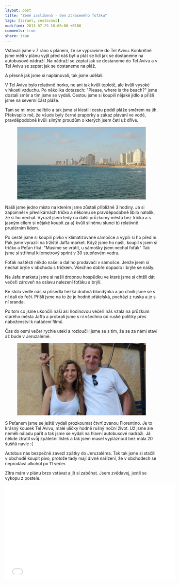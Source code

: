 ```yaml
---
layout: post
title: "Země zaslíbená - den ztraceného foťáku"
tags: [izrael, cestování]
modified: 2013-07-29 10:00:00 +0100 
comments: true 
share: true 
---
```

Vstávali jsme v 7 ráno s plánem, že se vypravíme do Tel Avivu. Konkrétně jsme měli v plánu vyjít před náš byt a ptát se lidí jak se dostaneme na autobusové nádraží. Na nádraží se zeptat jak se dostaneme do Tel Avivu a v Tel Avivu se zeptat jak se dostaneme na pláž.

A přesně jak jsme si naplánovali, tak jsme udělali.

V Tel Avivu bylo relativně horko, ne ani tak kvůli teplotě, ale kvůli vysoké vlhkosti vzduchu. Po několika dotazech: "Please, where is the beach?" jsme dostali směr a tím jsme se vydali. Cestou jsme si koupili nějaké jídlo a přišli jsme na severní část pláže.

Tam se mi moc nelíbilo a tak jsme si klestili cestu podél pláže směrem na jih. Překvapilo mě, že všude byly černé praporky a zákaz plavání ve vodě, pravděpodobně kvůli silným proudům o kterých jsem četl už dříve.

<figure>
<img src="/images/posts/IMG_1232.JPG"/>
</figure>


Našli jsme jedno místo na kterém jsme zůstali přibližně 3 hodiny. Já si zapomněl v převlíkárnách tričko a někomu se pravděpodobně líbilo natolik, že si ho nechal. Vyrazil jsem tedy na další průzkumy města bez trička a s jasným cílem si nějaké koupit za a) kvůli silnému slunci b) relativně prudérním lidem.

Po cestě jsme si koupili pivko v klimatizované sámošce a vypili si ho před ní. Pak jsme vyrazili na tržiště Jaffa market. Když jsme ho našli, koupil s jsem si tričko a Peťan říká: "Musíme se vrátit, u sámošky jsem nechal foťák" Tak jsme si střihnul kilometrový sprint v 30 stupňovém vedru.

Foťák naštěstí někdo našel a dal ho prodavači v sámošce. Jenže jsem si nechal brýle v obchodu s tričkem. Všechno dobře dopadlo i brýle se našly.

Na Jafa marketu jsme si našli drobnou hospůdku ve které jsme si chtěli dát večeři zároveň na oslavu nalezení foťáku a brýlí.

Ke stolu vedle nás si přisedla hezká drobná blondýnka a po chvíli jsme se s ní dali do řeči. Přišli jsme na to že je hodně přátelská, pochází z ruska a je s ní sranda.

Po tom co jsme ukončili naši asi hodinovou večeři nás vzala na průzkum starého města Jaffa a probrali jsme s ní všechno od ruské politiky přes náboženství k natáčení filmů.

Čas do osmi večer rychle utekl a rozloučili jsme se s tím, že se za námi staví až bude v Jeruzalémě.

<figure>
<img src="/images/posts/IMG_1239.JPG"/>
</figure>
  

S Peťanem jsme se ještě vydali prozkoumat čtvrť zvanou Florentino. Je to krásný kousek Tel Avivu, malé uličky hodně rušný noční život. Už jsme ale neměli náladu pařit a tak jsme se vydali na hlavní autobusové nadraží. Já někde ztratil svůj zpáteční lístek a tak jsem musel vypláznout bez mála 20 šušňů navíc :(

Autobus nás bezpečně zavezl zpátky do Jeruzaléma. Tak tak jsme si stačili v obchodě koupit pivo, protože tady mají divné nařízení, že v obchodech se neprodává alkohol po 11 večer.

Zítra mám v plánu brzo vstávat a jít si zaběhat. Jsem zvědavej, jestli se vykopu z postele.

<iframe width="560" height="315" src="//www.youtube.com/embed/i5iVFxWFsGs" frameborder="0"> </iframe>